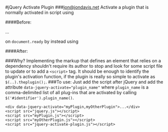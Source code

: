 #jQuery Activate Plugin
###jon@jondavis.net
Activate a plugin that is normally activated in script using

####Before:
    <div id="#ID_TO_SOMETHING">...</div>
    <script>
        $(function() {
            $('#ID_TO_SOMETHING').myPlugin();
        });
    </script>
    
on `document.ready` by instead using

####After:
    <div data-jquery-activate="myPlugin">
    
###Why?
Implementing the markup that defines an element that relies on a dependency shouldn't require its author to stop and look for some script file to update or to add a `<script>` tag. It should be enough to identify the plugin's activation function, if the plugin is really so simple to activate as `$(..).theplugin();`.
###To use:
Just add the script after jQuery and add the attribute `data-jquery-activate="plugin_name"` where `plugin_name` is a comma-delimited list of all plug-ins that are activated by calling `$('#identifier').plugin_name()`.

    <div data-jquery-activate="myPlugin,myOtherPlugin">...</div>
    <script src="jquery.js"></script>
    <script src="myPlugin.js"></script>
    <script src="myOtherPlugin.js"></script>
    <script src="jquery-activate-plugin.js"></script>
